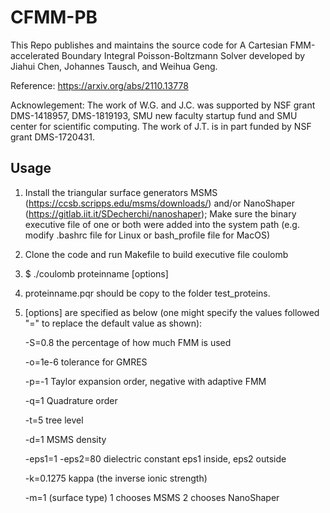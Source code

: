 # CFMM-PB
This Repo publishes and maintains the source code for A Cartesian FMM-accelerated Boundary Integral Poisson-Boltzmann Solver developed by Jiahui Chen, Johannes Tausch, and Weihua Geng.

Reference: https://arxiv.org/abs/2110.13778

Acknowlegement: The work of W.G. and J.C. was supported by NSF grant DMS-1418957, DMS-1819193, SMU new faculty startup fund and SMU center for scientific computing. The work of J.T. is in part funded by NSF grant DMS-1720431.

## Usage
1. Install the triangular surface generators MSMS (https://ccsb.scripps.edu/msms/downloads/) and/or NanoShaper (https://gitlab.iit.it/SDecherchi/nanoshaper); Make sure the binary executive file of one or both were added into the system path (e.g. modify .bashrc file for Linux or bash_profile file for MacOS)

2. Clone the code and run Makefile to build executive file coulomb

3. $ ./coulomb proteinname [options]

4. proteinname.pqr should be copy to the folder test_proteins.

5. [options] are specified as below (one might specify the values followed "=" to replace the default value as shown):

    -S=0.8
    the percentage of how much FMM is used

    -o=1e-6
    tolerance for GMRES

    -p=-1
    Taylor expansion order, negative with adaptive FMM

    -q=1
    Quadrature order

    -t=5
    tree level

    -d=1
    MSMS density

    -eps1=1 
    -eps2=80
    dielectric constant eps1 inside, eps2 outside

    -k=0.1275
    kappa (the inverse ionic strength)

    -m=1 (surface type)
    1 chooses MSMS
    2 chooses NanoShaper





